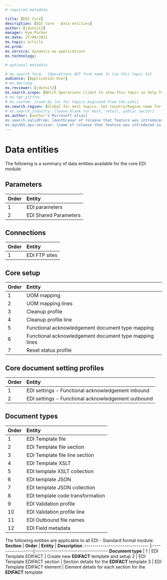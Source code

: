 ```yaml
---
# required metadata

title: [EDI Core]
description: [EDI Core - Data entities]
author: [jdutoit2]
manager: Kym Parker
ms.date: 27/09/2021
ms.topic: article
ms.prod: 
ms.service: dynamics-ax-applications
ms.technology: 

# optional metadata

# ms.search.form:  [Operations AOT form name to tie this topic to]
audience: [Application User]
# ms.devlang: 
ms.reviewer: [jdutoit2]
ms.search.scope: [Which Operations client to show this topic as help for, to be set by content strategist, see list here: https://microsoft.sharepoint.com/teams/DynDoc/_layouts/15/WopiFrame.aspx?sourcedoc={23419e1c-eb64-42e9-aa9b-79875b428718}&action=edit&wd=target%28Core%20Dynamics%20AX%20CP%20requirements%2Eone%7C4CC185C0%2DEFAA%2D42CD%2D94B9%2D8F2A45E7F61A%2FVersions%20list%20for%20docs%20topics%7CC14BE630%2D5151%2D49D6%2D8305%2D554B5084593C%2F%29]
# ms.tgt_pltfrm: 
# ms.custom: [used by loc for topics migrated from the wiki]
ms.search.region: [Global for most topics. Set Country/Region name for localizations]
# ms.search.industry: [leave blank for most, retail, public sector]
ms.author: [author's Microsoft alias]
ms.search.validFrom: [month/year of release that feature was introduced in, in format yyyy-mm-dd]
ms.dyn365.ops.version: [name of release that feature was introduced in, see list here: https://microsoft.sharepoint.com/teams/DynDoc/_layouts/15/WopiFrame.aspx?sourcedoc={23419e1c-eb64-42e9-aa9b-79875b428718}&action=edit&wd=target%28Core%20Dynamics%20AX%20CP%20requirements%2Eone%7C4CC185C0%2DEFAA%2D42CD%2D94B9%2D8F2A45E7F61A%2FVersions%20list%20for%20docs%20topics%7CC14BE630%2D5151%2D49D6%2D8305%2D554B5084593C%2F%29]
---
```


# Data entities

The following is a summary of data entities available for the core EDI module:

## Parameters

**Order**         | **Entity**
:-----------------|:------------------------------------
1                 | EDI parameters
2                 | EDI Shared Parameters

## Connections

**Order**         | **Entity**
:-----------------|:------------------------------------
1		  | EDI FTP sites

## Core setup

**Order**         | **Entity**
:-----------------|:------------------------------------
1		  | UOM mapping
2	          | UOM mapping lines
3		  | Cleanup profile
4		  | Cleanup profile line
5		  | Functional acknowledgement document type mapping
6		  | Functional acknowledgement document type mapping lines
7		  | Reset status profile

## Core document setting profiles

**Order**         | **Entity**
:-----------------|:------------------------------------
1		  | EDI settings - Functional acknowledgement inbound
2		  | EDI settings - Functional acknowledgement outbound

## Document types

**Order**         | **Entity**				
:-----------------|:------------------------------------
1		  | EDI Template file
2		  | EDI Template file section
3		  | EDI Template file line section
4		  | EDI Template XSLT
5		  | EDI template XSLT collection
6		  | EDI template JSON
7		  | EDI template JSON collection
8		  | EDI template code transformation
9		  | EDI Validation profile
10		  | EDI Validation profile line
11		  | EDI Outbound file names
12		  | EDI Field metadata


The following entities are applicable to all EDI - Standard format module:
**Section** 	                  | **Order**         | **Entity**		 	    | **Description**
:-------------------------------- |:------------------|:------------------------------------
**Document type**		  | 1	                               | EDI Template EDIFACT         | Create new **EDIFACT** template and setup
	2	                               | EDI Template EDIFACT section | Section details for the **EDIFACT** template
3	                               | EDI Template EDIFACT element | Element details for each section for the **EDIFACT** template
